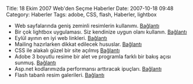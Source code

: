 Title: 18 Ekim 2007 Web&#039;den Seçme Haberler
Date: 2007-10-18 09:48
Category: Haberler
Tags: adobe, CSS, flash, Haberler, lightbox

-   Web sayfalarında geniş zeminli resimlerin kullanımı. [Bağlantı][]
-   Bir çok lightbox uygulaması. Siz kendinize uygun olanı kullanın.
    [Bağlantı][1]
-   Eylül ayının en iyi web linkleri. [Bağlantı][2]
-   Mailing hazırlarken dikkat edilecek hususlar. [Bağlantı][3]
-   CSS ile alakalı güzel bir site açılmış [Bağlantı][4]
-   Adobe 3 boyutlu resime bir alet ve programla farklı bir bakış açısı
    sunmuş. [Bağlantı][5]
-   Asp.net kodlarımızda performansı arttıracak ipuçları. [Bağlantı][6]
-   Flash tabanlı resim galerileri. [Bağlantı][7]

</p>

  [Bağlantı]: http://fadtastic.net/2007/10/10/big-bold-backgrounds/
    "zemin resmi"
  [1]: http://www.fortysomething.ca/mt/etc/archives/006962.php
    "lightbox list"
  [2]: http://www.smashingmagazine.com/2007/10/10/best-of-september-2007/
    "eylül en iyileri "
  [3]: http://commadot.com/?p=624 "mailing"
  [4]: http://www.styleignite.com/ "css"
  [5]: http://gizmodo.com/gadgets/3d-magic/adobe-tinkering-with-3d-image-manipulation-using-camera-and-software-%5Bupdated-with-video%5D-308659.php
    "Bağlantı"
  [6]: http://www.sitepoint.com/article/aspnet-performance-tips
    "asp.net işle performans arttır"
  [7]: http://www.smashingmagazine.com/2007/10/12/flash-based-galleries-for-your-images/
    "Bağlantı"
